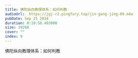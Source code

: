 ```yaml
---
title: 佛陀纵向教理体系：如何判教
audioUrl:  https://jgj-r2.pingfury.top/jin-gang-jing-09.m4a
pubDate: Sep 25 2024
duration: 0:19:58.493000
size: 19268
cover: ""
index: 9
---
```

佛陀纵向教理体系：如何判教